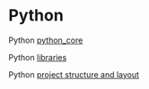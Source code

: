 # Python

Python [python_core](python_core.md)

Python [libraries](libraries/python_libraries.md)

Python [project structure and layout](python_project_structure_and_layout.md)


